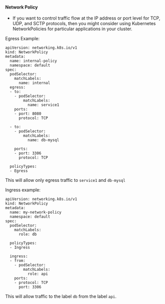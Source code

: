 #### Network Policy

- If you want to control traffic flow at the IP address or port level for TCP, UDP, and SCTP protocols, then you might consider using Kubernetes NetworkPolicies for particular applications in your cluster.


Egress Example:
```
apiVersion: networking.k8s.io/v1
kind: NetworkPolicy
metadata:
  name: internal-policy
  namespace: default
spec:
  podSelector:
    matchLabels:
      name: internal
  egress:
  - to:
    - podSelector:
        matchLabels:
          name: service1
    ports:
    - port: 8080
      protocol: TCP

  - to:
    - podSelector:
        matchLabels:
          name: db-mysql

    ports:
    - port: 3306
      protocol: TCP

  policyTypes:
  - Egress
```

This will allow only egress traffic to `service1` and `db-mysql`


Ingress example:
```
apiVersion: networking.k8s.io/v1
kind: NetworkPolicy
metadata:
  name: my-network-policy
  namespace: default
spec:
  podSelector:
    matchLabels:
      role: db

  policyTypes:
  - Ingress

  ingress:
  - from:
    - podSelector:
        matchLabels:
          role: api
    ports:
    - protocol: TCP
      port: 3306
```
This will allow traffic to the label `db` from the label `api`.

